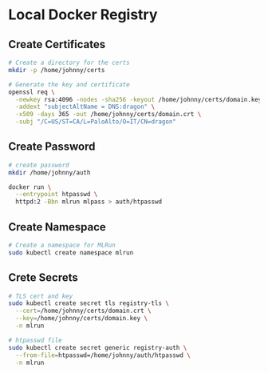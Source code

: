 # Local Docker Registry

## Create Certificates

```bash
# Create a directory for the certs
mkdir -p /home/johnny/certs

# Generate the key and certificate
openssl req \
  -newkey rsa:4096 -nodes -sha256 -keyout /home/johnny/certs/domain.key \
  -addext "subjectAltName = DNS:dragon" \
  -x509 -days 365 -out /home/johnny/certs/domain.crt \
  -subj "/C=US/ST=CA/L=PaloAlto/O=IT/CN=dragon"
```

## Create Password

```bash
# create password
mkdir /home/johnny/auth

docker run \
  --entrypoint htpasswd \
  httpd:2 -Bbn mlrun mlpass > auth/htpasswd
```

## Create Namespace

```bash
# Create a namespace for MLRun
sudo kubectl create namespace mlrun
```

## Crete Secrets

```bash
# TLS cert and key
sudo kubectl create secret tls registry-tls \
  --cert=/home/johnny/certs/domain.crt \
  --key=/home/johnny/certs/domain.key \
  -n mlrun

# htpasswd file
sudo kubectl create secret generic registry-auth \
  --from-file=htpasswd=/home/johnny/auth/htpasswd \
  -n mlrun
```
